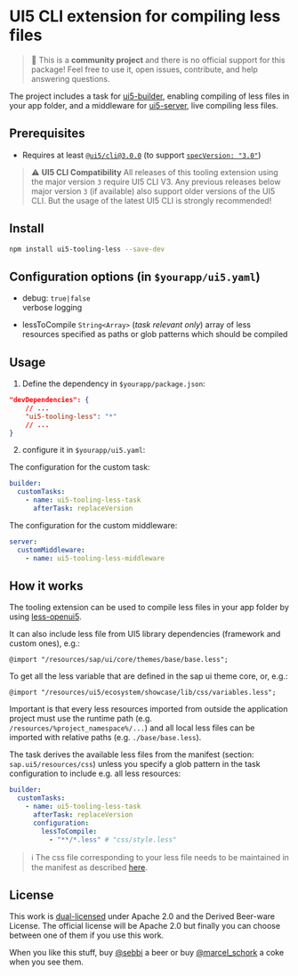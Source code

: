 # UI5 CLI extension for compiling less files

> :wave: This is a **community project** and there is no official support for this package! Feel free to use it, open issues, contribute, and help answering questions.

The project includes a task for [ui5-builder](https://github.com/SAP/ui5-builder), enabling compiling of less files in your app folder, and a middleware for [ui5-server](https://github.com/SAP/ui5-server), live compiling less files.

## Prerequisites

- Requires at least [`@ui5/cli@3.0.0`](https://ui5.github.io/cli/v3/pages/CLI/) (to support [`specVersion: "3.0"`](https://ui5.github.io/cli/pages/Configuration/#specification-version-30))

> :warning: **UI5 CLI Compatibility**
> All releases of this tooling extension using the major version `3` require UI5 CLI V3. Any previous releases below major version `3` (if available) also support older versions of the UI5 CLI. But the usage of the latest UI5 CLI is strongly recommended!

## Install

```bash
npm install ui5-tooling-less --save-dev
```

## Configuration options (in `$yourapp/ui5.yaml`)

- debug: `true|false`  
  verbose logging

- lessToCompile `String<Array>` (*task relevant only*)
  array of less resources specified as paths or glob patterns which should be compiled

## Usage

1. Define the dependency in `$yourapp/package.json`:

```json
"devDependencies": {
    // ...
    "ui5-tooling-less": "*"
    // ...
}
```

2. configure it in `$yourapp/ui5.yaml`:

The configuration for the custom task:

```yaml
builder:
  customTasks:
    - name: ui5-tooling-less-task
      afterTask: replaceVersion
```

The configuration for the custom middleware:

```yaml
server:
  customMiddleware:
    - name: ui5-tooling-less-middleware
```

## How it works

The tooling extension can be used to compile less files in your app folder by using [less-openui5](https://github.com/SAP/less-openui5).

It can also include less file from UI5 library dependencies (framework and custom ones), e.g.:

```less
@import "/resources/sap/ui/core/themes/base/base.less";
```

To get all the less variable that are defined in the sap ui theme core, or, e.g.:

```less
@import "/resources/ui5/ecosystem/showcase/lib/css/variables.less";
```

Important is that every less resources imported from outside the application project must use the runtime path (e.g. `/resources/%project_namespace%/...`) and all local less files can be imported with relative paths (e.g. `./base/base.less`).

The task derives the available less files from the manifest (section: `sap.ui5/resources/css`) unless you specify a glob pattern in the task configuration to include e.g. all less resources:

```yaml
builder:
  customTasks:
    - name: ui5-tooling-less-task
      afterTask: replaceVersion
      configuration:
        lessToCompile:
          - "**/*.less" # "css/style.less"
```

> :information_source: The css file corresponding to your less file needs to be maintained in the manifest as described [here](https://ui5.sap.com/#/topic/723f4b2334e344c08269159797f6f796).

## License

This work is [dual-licensed](../../LICENSE) under Apache 2.0 and the Derived Beer-ware License. The official license will be Apache 2.0 but finally you can choose between one of them if you use this work.

When you like this stuff, buy [@sebbi](https://app.slack.com/client/T0A7MQSJ1/D01TDU3RMSQ/user_profile/UBV5L8N8M) a beer or buy [@marcel_schork](https://twitter.com/marcel_schork) a coke when you see them.
